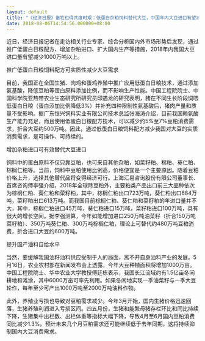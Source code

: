 ```yaml
---
layout: default
title: "《经济日报》畜牲也得共度时艰：低蛋白杂粕饲料替代大豆，中国年内大豆进口有望减少千万吨"
date: 2018-08-06T14:54:56.000000+08:00
---
```


近日，经济日报记者在走访相关行业专家、综合分析国内外市场形势后发现，通过推广低蛋白日粮配方、增加杂粕进口、扩大国内生产等措施，2018年内我国大豆进口量有望减少1000万吨以上。

推广低蛋白日粮饲料配方可实质性减少大豆需求

目前，我国正在全国生猪、肉鸡和蛋鸡养殖中推广应用低蛋白日粮技术，通过添加氨基酸，降低豆粕等蛋白原料添加比例，而不影响生产性能。中国工程院院士、中国科学院亚热带农业生态研究所研究员印遇龙的研究表明，猪在不同生长阶段饲喂低蛋白日粮（蛋白添加比例降低3%）并补充四种限制性氨基酸后，猪肉产量和质量不受影响。据广东恒兴饲料实业有限公司技术总监张海涛介绍，目前我国赖氨酸生产能力充足，而且使用低蛋白日粮配方技术，可以减少约5%至7%豆粕消费需求，折合大豆约500万吨。因此，通过低蛋白日粮饲料配方减少我国对大豆的实质消费需求，是可操作、可持续的。

增加杂粕进口可有效替代大豆进口

饲料中的蛋白原料不仅只靠豆粕，也可来自其他杂粕，如菜籽粕、棉粕、葵仁粕、棕榈仁粕等。当前，饲料中豆粕使用比例高，价格便宜是一个主要原因。随着豆粕价格上升，选择其他替代品将变得经济可行。上海汇易咨询股份有限公司董事长、首席咨询师李强介绍，2018年全球除豆粕外，主要粕类产品出口前三大品种依次为棕榈仁粕、葵仁粕和菜籽粕，其中，棕榈仁粕出口723万吨，葵仁粕出口684万吨，菜籽粕出口613万吨。而我国目前棕榈仁粕、葵仁粕和菜籽粕的年进口量并不大，其中，棕榈仁粕进口45万吨，葵仁粕进口15万吨，菜籽粕进口100万吨，具有很大的增长空间。据李强测算，今年如能增加进口250万吨油菜籽（折合150万吨菜籽粕）、350万吨葵仁粕、300万吨棕榈仁粕，理论上可替代约480万吨豆粕消费，折合进口大豆约600万吨。

提升国产油料自给水平

当然，要缓解我国油籽油料供应受制于人的局面，离不开自身油料产业的发展。5月16日，农业农村部在新闻发布会上透露，今年大豆种植面积将增加1000万亩。中国工程院院士、华中农业大学教授傅廷栋表示，我国长江流域约有1.5亿亩冬闲耕地和滩涂，其中6000万亩可率先利用。如果冬闲地实现一季油菜籽与一季大豆轮作，每年至少可产出1000万吨至2000万吨油料作物。

此外，养殖业亏损也导致对豆粕需求减少。今年3月开始，国内生猪价格迅速回落，生猪养殖利润进入亏损区间。四五月份，生猪和能繁母猪存栏环比和同比持续下降，生猪集中出栏数、出栏体重等指标大幅下降，导致4月至6月国内豆粕消费同比减少1.3%。预计未来几个月豆粕需求还可能继续低于去年同期，这将持续抑制国内大豆消费需求。

